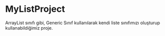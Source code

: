 # MyListProject
ArrayList sınıfı gibi, Generic Sınıf kullanılarak kendi liste sınıfımızı oluşturup kullanabildiğimiz proje.
